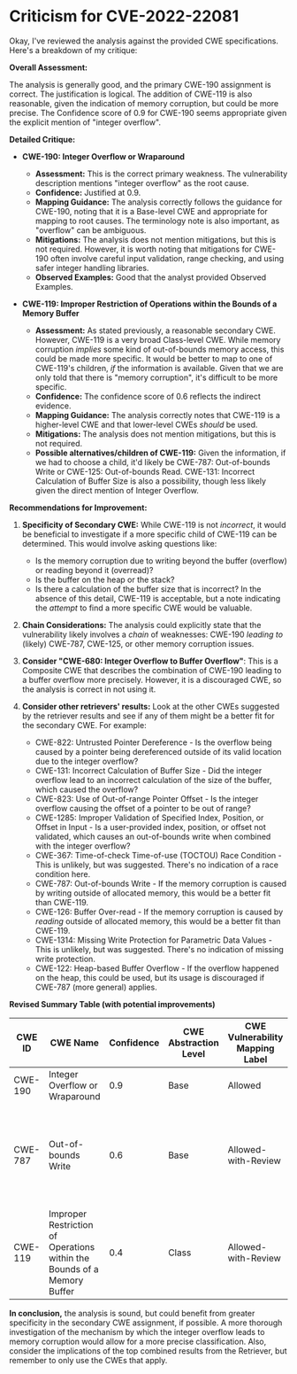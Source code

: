 # Criticism for CVE-2022-22081

Okay, I've reviewed the analysis against the provided CWE specifications. Here's a breakdown of my critique:

**Overall Assessment:**

The analysis is generally good, and the primary CWE-190 assignment is correct. The justification is logical. The addition of CWE-119 is also reasonable, given the indication of memory corruption, but could be more precise. The Confidence score of 0.9 for CWE-190 seems appropriate given the explicit mention of "integer overflow".

**Detailed Critique:**

*   **CWE-190: Integer Overflow or Wraparound**

    *   **Assessment:** This is the correct primary weakness. The vulnerability description mentions "integer overflow" as the root cause.
    *   **Confidence:** Justified at 0.9.
    *   **Mapping Guidance:** The analysis correctly follows the guidance for CWE-190, noting that it is a Base-level CWE and appropriate for mapping to root causes.  The terminology note is also important, as "overflow" can be ambiguous.
    *   **Mitigations:** The analysis does not mention mitigations, but this is not required. However, it is worth noting that mitigations for CWE-190 often involve careful input validation, range checking, and using safer integer handling libraries.
    *   **Observed Examples:** Good that the analyst provided Observed Examples.

*   **CWE-119: Improper Restriction of Operations within the Bounds of a Memory Buffer**

    *   **Assessment:** As stated previously, a reasonable secondary CWE. However, CWE-119 is a very broad Class-level CWE. While memory corruption *implies* some kind of out-of-bounds memory access, this could be made more specific. It would be better to map to one of CWE-119's children, *if* the information is available. Given that we are only told that there is "memory corruption", it's difficult to be more specific.
    *   **Confidence:** The confidence score of 0.6 reflects the indirect evidence.
    *   **Mapping Guidance:** The analysis correctly notes that CWE-119 is a higher-level CWE and that lower-level CWEs *should* be used.
    *   **Mitigations:** The analysis does not mention mitigations, but this is not required.
    *   **Possible alternatives/children of CWE-119:** Given the information, if we had to choose a child, it'd likely be CWE-787: Out-of-bounds Write or CWE-125: Out-of-bounds Read. CWE-131: Incorrect Calculation of Buffer Size is also a possibility, though less likely given the direct mention of Integer Overflow.

**Recommendations for Improvement:**

1.  **Specificity of Secondary CWE:** While CWE-119 is not *incorrect*, it would be beneficial to investigate if a more specific child of CWE-119 can be determined.  This would involve asking questions like:
    *   Is the memory corruption due to writing beyond the buffer (overflow) or reading beyond it (overread)?
    *   Is the buffer on the heap or the stack?
    *   Is there a calculation of the buffer size that is incorrect?
    In the absence of this detail, CWE-119 is acceptable, but a note indicating the *attempt* to find a more specific CWE would be valuable.

2.  **Chain Considerations:** The analysis could explicitly state that the vulnerability likely involves a *chain* of weaknesses: CWE-190 *leading to* (likely) CWE-787, CWE-125, or other memory corruption issues.

3.  **Consider "CWE-680: Integer Overflow to Buffer Overflow"**: This is a Composite CWE that describes the combination of CWE-190 leading to a buffer overflow more precisely. However, it is a discouraged CWE, so the analysis is correct in not using it.

4.  **Consider other retrievers' results:** Look at the other CWEs suggested by the retriever results and see if any of them might be a better fit for the secondary CWE. For example:

    *   CWE-822: Untrusted Pointer Dereference - Is the overflow being caused by a pointer being dereferenced outside of its valid location due to the integer overflow?
    *   CWE-131: Incorrect Calculation of Buffer Size - Did the integer overflow lead to an incorrect calculation of the size of the buffer, which caused the overflow?
    *   CWE-823: Use of Out-of-range Pointer Offset - Is the integer overflow causing the offset of a pointer to be out of range?
    *   CWE-1285: Improper Validation of Specified Index, Position, or Offset in Input - Is a user-provided index, position, or offset not validated, which causes an out-of-bounds write when combined with the integer overflow?
    *   CWE-367: Time-of-check Time-of-use (TOCTOU) Race Condition - This is unlikely, but was suggested. There's no indication of a race condition here.
    *   CWE-787: Out-of-bounds Write - If the memory corruption is caused by writing outside of allocated memory, this would be a better fit than CWE-119.
    *   CWE-126: Buffer Over-read - If the memory corruption is caused by *reading* outside of allocated memory, this would be a better fit than CWE-119.
    *   CWE-1314: Missing Write Protection for Parametric Data Values - This is unlikely, but was suggested. There's no indication of missing write protection.
    *   CWE-122: Heap-based Buffer Overflow - If the overflow happened on the heap, this could be used, but its usage is discouraged if CWE-787 (more general) applies.

**Revised Summary Table (with potential improvements)**

| CWE ID | CWE Name | Confidence | CWE Abstraction Level | CWE Vulnerability Mapping Label | CWE-Vulnerability Mapping Notes |
|---|---|---|---|---|---|
| CWE-190 | Integer Overflow or Wraparound | 0.9 | Base | Allowed | Primary CWE |
| CWE-787 | Out-of-bounds Write | 0.6 | Base | Allowed-with-Review | Secondary CWE, caused by overflow. Review needed if it's a read instead of a write |
|CWE-119|Improper Restriction of Operations within the Bounds of a Memory Buffer| 0.4 | Class | Allowed-with-Review|Alternative Secondary CWE (only if R/W is not known). General memory corruption|

**In conclusion,** the analysis is sound, but could benefit from greater specificity in the secondary CWE assignment, if possible. A more thorough investigation of the mechanism by which the integer overflow leads to memory corruption would allow for a more precise classification. Also, consider the implications of the top combined results from the Retriever, but remember to only use the CWEs that apply.